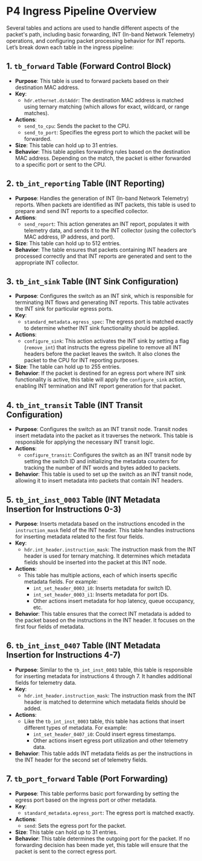 
# P4 Ingress Pipeline Overview

Several tables and actions are used to handle different aspects of the packet's path, including basic forwarding, INT (In-band Network Telemetry) operations, and configuring packet processing behavior for INT reports. Let’s break down each table in the ingress pipeline:

## 1. `tb_forward` Table (Forward Control Block)
- **Purpose**: This table is used to forward packets based on their destination MAC address.
- **Key**: 
  - `hdr.ethernet.dstAddr`: The destination MAC address is matched using ternary matching (which allows for exact, wildcard, or range matches).
- **Actions**: 
  - `send_to_cpu`: Sends the packet to the CPU.
  - `send_to_port`: Specifies the egress port to which the packet will be forwarded.
- **Size**: This table can hold up to 31 entries.
- **Behavior**: This table applies forwarding rules based on the destination MAC address. Depending on the match, the packet is either forwarded to a specific port or sent to the CPU.

## 2. `tb_int_reporting` Table (INT Reporting)
- **Purpose**: Handles the generation of INT (In-band Network Telemetry) reports. When packets are identified as INT packets, this table is used to prepare and send INT reports to a specified collector.
- **Actions**: 
  - `send_report`: This action generates an INT report, populates it with telemetry data, and sends it to the INT collector (using the collector’s MAC address, IP address, and port).
- **Size**: This table can hold up to 512 entries.
- **Behavior**: The table ensures that packets containing INT headers are processed correctly and that INT reports are generated and sent to the appropriate INT collector.

## 3. `tb_int_sink` Table (INT Sink Configuration)
- **Purpose**: Configures the switch as an INT sink, which is responsible for terminating INT flows and generating INT reports. This table activates the INT sink for particular egress ports.
- **Key**: 
  - `standard_metadata.egress_spec`: The egress port is matched exactly to determine whether INT sink functionality should be applied.
- **Actions**: 
  - `configure_sink`: This action activates the INT sink by setting a flag (`remove_int`) that instructs the egress pipeline to remove all INT headers before the packet leaves the switch. It also clones the packet to the CPU for INT reporting purposes.
- **Size**: The table can hold up to 255 entries.
- **Behavior**: If the packet is destined for an egress port where INT sink functionality is active, this table will apply the `configure_sink` action, enabling INT termination and INT report generation for that packet.

## 4. `tb_int_transit` Table (INT Transit Configuration)
- **Purpose**: Configures the switch as an INT transit node. Transit nodes insert metadata into the packet as it traverses the network. This table is responsible for applying the necessary INT transit logic.
- **Actions**: 
  - `configure_transit`: Configures the switch as an INT transit node by setting the switch ID and initializing the metadata counters for tracking the number of INT words and bytes added to packets.
- **Behavior**: This table is used to set up the switch as an INT transit node, allowing it to insert metadata into packets that contain INT headers.

## 5. `tb_int_inst_0003` Table (INT Metadata Insertion for Instructions 0-3)
- **Purpose**: Inserts metadata based on the instructions encoded in the `instruction_mask` field of the INT header. This table handles instructions for inserting metadata related to the first four fields.
- **Key**: 
  - `hdr.int_header.instruction_mask`: The instruction mask from the INT header is used for ternary matching. It determines which metadata fields should be inserted into the packet at this INT node.
- **Actions**: 
  - This table has multiple actions, each of which inserts specific metadata fields. For example:
    - `int_set_header_0003_i0`: Inserts metadata for switch ID.
    - `int_set_header_0003_i1`: Inserts metadata for port IDs.
    - Other actions insert metadata for hop latency, queue occupancy, etc.
- **Behavior**: This table ensures that the correct INT metadata is added to the packet based on the instructions in the INT header. It focuses on the first four fields of metadata.

## 6. `tb_int_inst_0407` Table (INT Metadata Insertion for Instructions 4-7)
- **Purpose**: Similar to the `tb_int_inst_0003` table, this table is responsible for inserting metadata for instructions 4 through 7. It handles additional fields for telemetry data.
- **Key**: 
  - `hdr.int_header.instruction_mask`: The instruction mask from the INT header is matched to determine which metadata fields should be added.
- **Actions**: 
  - Like the `tb_int_inst_0003` table, this table has actions that insert different types of metadata. For example:
    - `int_set_header_0407_i0`: Could insert egress timestamps.
    - Other actions insert egress port utilization and other telemetry data.
- **Behavior**: This table adds INT metadata fields as per the instructions in the INT header for the second set of telemetry fields.

## 7. `tb_port_forward` Table (Port Forwarding)
- **Purpose**: This table performs basic port forwarding by setting the egress port based on the ingress port or other metadata.
- **Key**: 
  - `standard_metadata.egress_port`: The egress port is matched exactly.
- **Actions**: 
  - `send`: Sets the egress port for the packet.
- **Size**: This table can hold up to 31 entries.
- **Behavior**: This table determines the outgoing port for the packet. If no forwarding decision has been made yet, this table will ensure that the packet is sent to the correct egress port.
